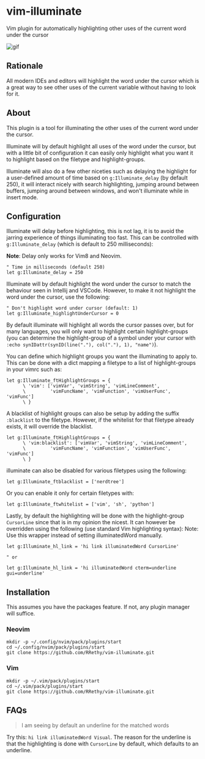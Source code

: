 # vim-illuminate

Vim plugin for automatically highlighting other uses of the current word under the cursor

![gif](https://media.giphy.com/media/ZO7QtQWoBP2TZ9mkXq/giphy.gif)

## Rationale

All modern IDEs and editors will highlight the word under the cursor which is a great way to see other uses of the current variable without having to look for it.

## About

This plugin is a tool for illuminating the other uses of the current word under the cursor.

Illuminate will by default highlight all uses of the word under the cursor, but with a little bit of configuration it can easily only highlight what you want it to highlight based on the filetype and highlight-groups.

Illuminate will also do a few other niceties such as delaying the highlight for a user-defined amount of time based on `g:Illuminate_delay` (by default 250), it will interact nicely with search highlighting, jumping around between buffers, jumping around between windows, and won't illuminate while in insert mode.

## Configuration

Illuminate will delay before highlighting, this is not lag, it is to avoid the jarring experience of things illuminating too fast. This can be controlled with `g:Illuminate_delay` (which is default to 250 milliseconds):

**Note**: Delay only works for Vim8 and Neovim.

```vim
" Time in milliseconds (default 250)
let g:Illuminate_delay = 250
```
Illuminate will by default highlight the word under the cursor to match the behaviour seen in Intellij and VSCode. However, to make it not highlight the word under the cursor, use the following:

```vim
" Don't highlight word under cursor (default: 1)
let g:Illuminate_highlightUnderCursor = 0
```

By default illuminate will highlight all words the cursor passes over, but for many languages, you will only want to highlight certain highlight-groups (you can determine the highlight-group of a symbol under your cursor with `:echo synIDattr(synID(line("."), col("."), 1), "name")`).

You can define which highlight groups you want the illuminating to apply to. This can be done with a dict mapping a filetype to a list of highlight-groups in your vimrc such as:
```vim
let g:Illuminate_ftHighlightGroups = {
      \ 'vim': ['vimVar', 'vimString', 'vimLineComment',
      \         'vimFuncName', 'vimFunction', 'vimUserFunc', 'vimFunc']
      \ }
```

A blacklist of highlight groups can also be setup by adding the suffix `:blacklist` to the filetype. However, if the whitelist for that filetype already exists, it will override the blacklist.
```vim
let g:Illuminate_ftHighlightGroups = {
      \ 'vim:blacklist': ['vimVar', 'vimString', 'vimLineComment',
      \         'vimFuncName', 'vimFunction', 'vimUserFunc', 'vimFunc']
      \ }
```

illuminate can also be disabled for various filetypes using the following:
```vim
let g:Illuminate_ftblacklist = ['nerdtree']
```

Or you can enable it only for certain filetypes with:
```vim
let g:Illuminate_ftwhitelist = ['vim', 'sh', 'python']
```

Lastly, by default the highlighting will be done with the highlight-group `CursorLine` since that is in my opinion the nicest. It can however be overridden using the following (use standard Vim highlighting syntax):
Note: Use this wrapper instead of setting illuminatedWord manually.
```vim
let g:Illuminate_hl_link = 'hi link illuminatedWord CursorLine'

" or

let g:Illuminate_hl_link = 'hi illuminatedWord cterm=underline gui=underline'
```

## Installation

This assumes you have the packages feature. If not, any plugin manager will suffice.

### Neovim

```
mkdir -p ~/.config/nvim/pack/plugins/start
cd ~/.config/nvim/pack/plugins/start
git clone https://github.com/RRethy/vim-illuminate.git
```

### Vim

```
mkdir -p ~/.vim/pack/plugins/start
cd ~/.vim/pack/plugins/start
git clone https://github.com/RRethy/vim-illuminate.git
```

## FAQs

> I am seeing by default an underline for the matched words

Try this: `hi link illuminatedWord Visual`. The reason for the underline is that the highlighting is done with `CursorLine` by default, which defaults to an underline.
